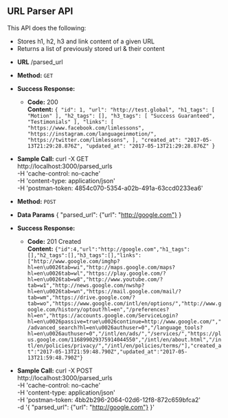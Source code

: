 **URL Parser API**
----

This API does the following:
- Stores h1, h2, h3 and link content of a given URL
- Returns a list of previously stored url & their content

* **URL**
/parsed_url

* **Method:**
`GET`
* **Success Response:**

  * **Code:** 200 <br />
    **Content:** `{
    "id": 1,
    "url": "http://test.global",
    "h1_tags": [
      "Motion"
    ],
    "h2_tags": [],
    "h3_tags": [
      "Success Guaranteed",
      "Testimonials"
    ],
    "links": [
      "https://www.facebook.com/limlessons",
      "https://instagram.com/languageinmotion/",
      "https://twitter.com/limlessons",
    ],
    "created_at": "2017-05-13T21:29:28.876Z",
    "updated_at": "2017-05-13T21:29:28.876Z"
  }`

* **Sample Call:**
curl -X GET \
  http://localhost:3000/parsed_urls \
  -H 'cache-control: no-cache' \
  -H 'content-type: application/json' \
  -H 'postman-token: 4854c070-5354-a02b-491a-63ccd0233ea6'

* **Method:**
`POST`
* **Data Params**
{
    "parsed_url": {"url": "http://google.com"}
}

* **Success Response:**
  * **Code:** 201 Created <br />
    **Content:** `{"id":4,"url":"http://google.com","h1_tags":[],"h2_tags":[],"h3_tags":[],"links":["http://www.google.com/imghp?hl=en\u0026tab=wi","http://maps.google.com/maps?hl=en\u0026tab=wl","https://play.google.com/?hl=en\u0026tab=w8","http://www.youtube.com/?tab=w1","http://news.google.com/nwshp?hl=en\u0026tab=wn","https://mail.google.com/mail/?tab=wm","https://drive.google.com/?tab=wo","https://www.google.com/intl/en/options/","http://www.google.com/history/optout?hl=en","/preferences?hl=en","https://accounts.google.com/ServiceLogin?hl=en\u0026passive=true\u0026continue=http://www.google.com/","/advanced_search?hl=en\u0026authuser=0","/language_tools?hl=en\u0026authuser=0","/intl/en/ads/","/services/","https://plus.google.com/116899029375914044550","/intl/en/about.html","/intl/en/policies/privacy/","/intl/en/policies/terms/"],"created_at":"2017-05-13T21:59:48.790Z","updated_at":"2017-05-13T21:59:48.790Z"}`

* **Sample Call:**
curl -X POST \
  http://localhost:3000/parsed_urls \
  -H 'cache-control: no-cache' \
  -H 'content-type: application/json' \
  -H 'postman-token: 4bb2b296-2064-02d6-12f8-872c659bfca2' \
  -d '{
    "parsed_url": {"url": "http://google.com"}
}'